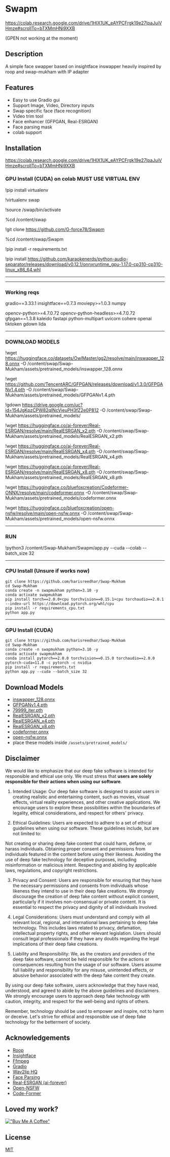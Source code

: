 # Swapm

https://colab.research.google.com/drive/1HIX1UK_eAYPCFrgk19e27lpaJuiVHmze#scrollTo=bTXMmHNi9XXB

(GPEN not working at the moment)

## Description

A simple face swapper based on insightface inswapper heavily inspired by roop and swap-mukham with IP adapter


## Features
- Easy to use Gradio gui
- Support Image, Video, Directory inputs
- Swap specific face (face recognition)
- Video trim tool
- Face enhancer (GFPGAN, Real-ESRGAN)
- Face parsing mask
- colab support


## Installation

https://colab.research.google.com/drive/1HIX1UK_eAYPCFrgk19e27lpaJuiVHmze#scrollTo=bTXMmHNi9XXB


### GPU Install (CUDA) on colab MUST USE VIRTUAL ENV

!pip install virtualenv

!virtualenv swap

!source /swap/bin/activate

%cd /content/swap

!git clone https://github.com/G-force78/Swapm

%cd /content/swap/Swapm

!pip install -r requirements.txt

!pip install https://github.com/karaokenerds/python-audio-separator/releases/download/v0.12.1/onnxruntime_gpu-1.17.0-cp310-cp310-linux_x86_64.whl

-----------------



-------------------
### Working reqs
gradio==3.33.1
insightface==0.7.3
moviepy>=1.0.3
numpy

opencv-python>=4.7.0.72
opencv-python-headless>=4.7.0.72
gfpgan==1.3.8
kaleido
fastapi
python-multipart
uvicorn
cohere
openai
tiktoken
gdown
lida

--------------------
### DOWNLOAD MODELS



!wget https://huggingface.co/datasets/OwlMaster/gg2/resolve/main/inswapper_128.onnx -O /content/swap/Swap-Mukham/assets/pretrained_models/inswapper_128.onnx

!wget https://github.com/TencentARC/GFPGAN/releases/download/v1.3.0/GFPGANv1.4.pth -O /content/swap/Swap-Mukham/assets/pretrained_models/GFPGANv1.4.pth

!gdown https://drive.google.com/uc?id=154JgKpzCPW82qINcVieuPH3fZ2e0P812 -O /content/swap/Swap-Mukham/assets/pretrained_models/

!wget https://huggingface.co/ai-forever/Real-ESRGAN/resolve/main/RealESRGAN_x2.pth -O /content/swap/Swap-Mukham/assets/pretrained_models/RealESRGAN_x2.pth

!wget https://huggingface.co/ai-forever/Real-ESRGAN/resolve/main/RealESRGAN_x4.pth -O /content/swap/Swap-Mukham/assets/pretrained_models/RealESRGAN_x4.pth

!wget https://huggingface.co/ai-forever/Real-ESRGAN/resolve/main/RealESRGAN_x8.pth -O /content/swap/Swap-Mukham/assets/pretrained_models/RealESRGAN_x8.pth

!wget https://huggingface.co/bluefoxcreation/Codeformer-ONNX/resolve/main/codeformer.onnx -O /content/swap/Swap-Mukham/assets/pretrained_models/codeformer.onnx

!wget https://huggingface.co/bluefoxcreation/open-nsfw/resolve/main/open-nsfw.onnx -O /content/swap/Swap-Mukham/assets/pretrained_models/open-nsfw.onnx

----------------------------
### RUN
!python3 /content/Swap-Mukham/Swapm/app.py --cuda --colab --batch_size 32



-----------------------
### CPU Install (Unsure if works now)
````
git clone https://github.com/harisreedhar/Swap-Mukham
cd Swap-Mukham
conda create -n swapmukham python=3.10 -y
conda activate swapmukham
pip install torch==2.0.0+cpu torchvision==0.15.1+cpu torchaudio==2.0.1 --index-url https://download.pytorch.org/whl/cpu
pip install -r requirements_cpu.txt
python app.py
````


--------





### GPU Install (CUDA)
````
git clone https://github.com/harisreedhar/Swap-Mukham
cd Swap-Mukham
conda create -n swapmukham python=3.10 -y
conda activate swapmukham
conda install pytorch==2.0.0 torchvision==0.15.0 torchaudio==2.0.0 pytorch-cuda=11.8 -c pytorch -c nvidia
pip install -r requirements.txt
python app.py --cuda --batch_size 32
````
## Download Models
- [inswapper_128.onnx](https://huggingface.co/deepinsight/inswapper/resolve/main/inswapper_128.onnx)
- [GFPGANv1.4.pth](https://github.com/TencentARC/GFPGAN/releases/download/v1.3.0/GFPGANv1.4.pth)
- [79999_iter.pth](https://drive.google.com/open?id=154JgKpzCPW82qINcVieuPH3fZ2e0P812)
- [RealESRGAN_x2.pth](https://huggingface.co/ai-forever/Real-ESRGAN/resolve/main/RealESRGAN_x2.pth)
- [RealESRGAN_x4.pth](https://huggingface.co/ai-forever/Real-ESRGAN/resolve/main/RealESRGAN_x4.pth)
- [RealESRGAN_x8.pth](https://huggingface.co/ai-forever/Real-ESRGAN/resolve/main/RealESRGAN_x8.pth)
- [codeformer.onnx](https://huggingface.co/bluefoxcreation/Codeformer-ONNX/resolve/main/codeformer.onnx)
- [open-nsfw.onnx](https://huggingface.co/bluefoxcreation/open-nsfw/resolve/main/open-nsfw.onnx)
- place these models inside ``/assets/pretrained_models/``

## Disclaimer

We would like to emphasize that our deep fake software is intended for responsible and ethical use only. We must stress that **users are solely responsible for their actions when using our software**.

1. Intended Usage:
Our deep fake software is designed to assist users in creating realistic and entertaining content, such as movies, visual effects, virtual reality experiences, and other creative applications. We encourage users to explore these possibilities within the boundaries of legality, ethical considerations, and respect for others' privacy.

2. Ethical Guidelines:
Users are expected to adhere to a set of ethical guidelines when using our software. These guidelines include, but are not limited to:

Not creating or sharing deep fake content that could harm, defame, or harass individuals.
Obtaining proper consent and permissions from individuals featured in the content before using their likeness.
Avoiding the use of deep fake technology for deceptive purposes, including misinformation or malicious intent.
Respecting and abiding by applicable laws, regulations, and copyright restrictions.

3. Privacy and Consent:
Users are responsible for ensuring that they have the necessary permissions and consents from individuals whose likeness they intend to use in their deep fake creations. We strongly discourage the creation of deep fake content without explicit consent, particularly if it involves non-consensual or private content. It is essential to respect the privacy and dignity of all individuals involved.

4. Legal Considerations:
Users must understand and comply with all relevant local, regional, and international laws pertaining to deep fake technology. This includes laws related to privacy, defamation, intellectual property rights, and other relevant legislation. Users should consult legal professionals if they have any doubts regarding the legal implications of their deep fake creations.

5. Liability and Responsibility:
We, as the creators and providers of the deep fake software, cannot be held responsible for the actions or consequences resulting from the usage of our software. Users assume full liability and responsibility for any misuse, unintended effects, or abusive behavior associated with the deep fake content they create.

By using our deep fake software, users acknowledge that they have read, understood, and agreed to abide by the above guidelines and disclaimers. We strongly encourage users to approach deep fake technology with caution, integrity, and respect for the well-being and rights of others.

Remember, technology should be used to empower and inspire, not to harm or deceive. Let's strive for ethical and responsible use of deep fake technology for the betterment of society.


## Acknowledgements

- [Roop](https://github.com/s0md3v/roop)
- [Insightface](https://github.com/deepinsight)
- [Ffmpeg](https://ffmpeg.org/)
- [Gradio](https://gradio.app/)
- [Wav2lip HQ](https://github.com/Markfryazino/wav2lip-hq)
- [Face Parsing](https://github.com/zllrunning/face-parsing.PyTorch)
- [Real-ESRGAN (ai-forever)](https://github.com/ai-forever/Real-ESRGAN)
- [Open-NSFW](https://github.com/yahoo/open_nsfw)
- [Code-Former](https://github.com/sczhou/CodeFormer)

## Loved my work?
[!["Buy Me A Coffee"](https://www.buymeacoffee.com/assets/img/custom_images/orange_img.png)](https://www.buymeacoffee.com/harisreedhar)

## License

[MIT](https://choosealicense.com/licenses/mit/)
